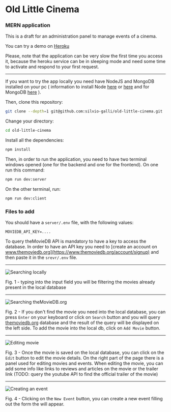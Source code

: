 # Old Little Cinema
### MERN application

This is a draft for an administration panel to manage events of a cinema.

You can try a demo on [Heroku](https://old-little-cinema.herokuapp.com)

Please, note that the application can be very slow the first time you access it, because the heroku service can be in sleeping mode and need some time to activate and respond to your first request.

---

If you want to try the app locally you need have NodeJS and MongoDB installed on your pc ( information to install Node [here](https://nodejs.org/en/download/) or [here](https://github.com/creationix/nvm#installation) and for MongoDB [here](https://docs.mongodb.com/manual/administration/install-community/) ).

Then, clone this repository:
```bash
git clone --depth=1 git@github.com:silvio-galli/old-little-cinema.git
```

Change your directory:
```bash
cd old-little-cinema
```

Install all the dependencies:
```bash
npm install
``` 

Then, in order to run the application, you need to have two terminal windows opened (one for the backend and one for the frontend).
On one run this command:
```bash
npm run dev:server
```

On the other terminal, run:
```bash
npm run dev:client
```

### Files to add

You should have a `server/.env` file, with the following values:
```
MOVIEDB_API_KEY=....
```
To query theMovieDB API is mandatory to have a key to access the database. In order to have an API key you need to [create an account on www.themoviedb.org](https://www.themoviedb.org/account/signup) and then paste it in the `srevr/.env` file.

---

![Searching locally](https://user-images.githubusercontent.com/15610747/46479280-06ccdb00-c7ef-11e8-8779-df1322a5397a.png)

Fig. 1 - typing into the input field you will be filtering the movies already present in the local database

---

![Searching theMovieDB.org](https://user-images.githubusercontent.com/15610747/46480785-39c49e00-c7f2-11e8-9e24-3e68e7aa0d86.png)

Fig. 2 - If you don't find the movie you need into the local database, you can press `Enter` on your keyboard or click on `Search` button and you will query [themoviedb.org](http://themoviedb.org) database and the result of the query will be displayed on the left side.
To add the movie into the local db, click on `Add Movie` button.

---

![Editing movie](https://user-images.githubusercontent.com/15610747/46481128-f1f24680-c7f2-11e8-97b7-e4b85d88907a.png)

Fig. 3 - Once the movie is saved on the local database, you can click on the `Edit` button to edit the movie details.
On the right part of the page there is a panel used for editing movies and events.
When editing the movie, you can add some info like links to reviews and articles on the movie or the trailer link (TODO: query the youtube API to find the official trailer of the movie)

---

![Creating an event](https://user-images.githubusercontent.com/15610747/46481446-b441ed80-c7f3-11e8-9e3a-05f0401eb271.png)

Fig. 4 - Clicking on the `New Event` button, you can create a new event filling out the form the will appear.